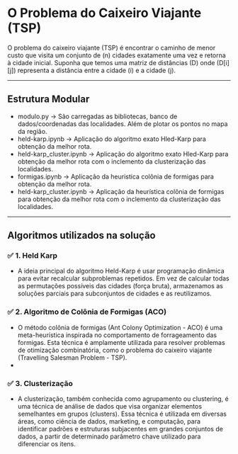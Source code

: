# O Problema do Caixeiro Viajante (TSP)

O problema do caixeiro viajante (TSP) é encontrar o caminho de menor custo que visita um conjunto de (n) cidades exatamente uma vez e retorna à cidade inicial. Suponha que temos uma matriz de distâncias (D) onde (D[i][j]) representa a distância entre a cidade (i) e a cidade (j).

---

## Estrutura Modular

- modulo.py → São carregadas as bibliotecas, banco de dados/coordenadas das localidades. Além de plotar os pontos no mapa da região.
- held-karp.ipynb → Aplicação do algoritmo exato Hled-Karp para obtenção da melhor rota.
- held-karp_cluster.ipynb → Aplicação do algoritmo exato Hled-Karp para obtenção da melhor rota com o inclemento da clusterização das localidades.
- formigas.ipynb → Aplicação da heuristica colônia de formigas para obtenção da melhor rota.
- held-karp_cluster.ipynb → Aplicação da heurística colônia de formigas para obtenção da melhor rota com o inclemento da clusterização das localidades.

---

## Algoritmos utilizados na solução

### ✅ 1. Held Karp
- A ideia principal do algoritmo Held-Karp é usar programação dinâmica para evitar recalcular subproblemas repetidos. Em vez de calcular todas as permutações possíveis das cidades (força bruta), armazenamos as soluções parciais para subconjuntos de cidades e as reutilizamos.

### ✅ 2. Algoritmo de Colônia de Formigas (ACO)
- O método colônia de formigas (Ant Colony Optimization - ACO) é uma meta-heurística inspirada no comportamento de forrageamento das formigas. Esta técnica é amplamente utilizada para resolver problemas de otimização combinatória, como o problema do caixeiro viajante (Travelling Salesman Problem - TSP).
- 
### ✅ 3. Clusterização
- A clusterização, também conhecida como agrupamento ou clustering, é uma técnica de análise de dados que visa organizar elementos semelhantes em grupos (clusters). Essa técnica é utilizada em diversas áreas, como ciência de dados, marketing, e computação, para identificar padrões e estruturas subjacentes em grandes conjuntos de dados, a partir de determinado parâmetro chave utilizado para diferenciar os itens.
